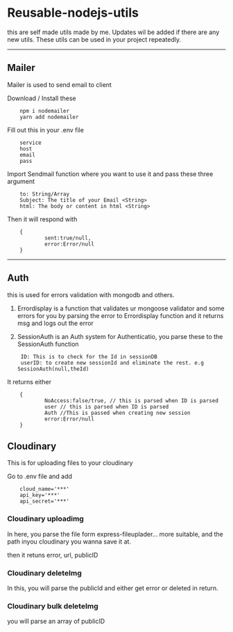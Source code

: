 # Reusable-nodejs-utils
this are self made utils made by me. Updates wil be added if there are any new utils. These utils can be used in your project repeatedly.

---
## Mailer
Mailer is used to send email to client

Download / Install these 

        npm i nodemailer
        yarn add nodemailer

Fill out this in your .env file

        service
        host
        email
        pass

Import Sendmail function where you want to use it and pass these three argument

        to: String/Array
        Subject: The title of your Email <String>
        html: The body or content in html <String>

Then it will respond with

        {
                sent:true/null,
                error:Error/null
        }

---
## Auth
this is used for errors validation with mongodb and others. 

1. Errordisplay is a function that validates ur mongoose validator and some errors for you by parsing the error to Errordisplay function and it returns msg and logs out the error

2. SessionAuth is an Auth system for Authenticatio, you parse these to the SessionAuth function

        ID: This is to check for the Id in sessionDB
        userID: to create new sessionId and eliminate the rest. e.g SessionAuth(null,theId)

It returns either

        {
                NoAccess:false/true, // this is parsed when ID is parsed
                user // this is parsed when ID is parsed
                Auth //This is passed when creating new session
                error:Error/null
        }


## Cloudinary
This is for uploading files to your cloudinary

Go to .env file and add

        cloud_name='***'
        api_key='***'
        api_secret='***'

### Cloudinary uploadimg
In here, you parse the file form express-fileuplader... more suitable, and the path inyou cloudinary you wanna save it at.

then it retuns error, url, publicID

### Cloudinary deleteImg
In this, you will parse the publicId and either get error or deleted in return.

### Cloudinary bulk deleteImg
you will parse an array of publicID